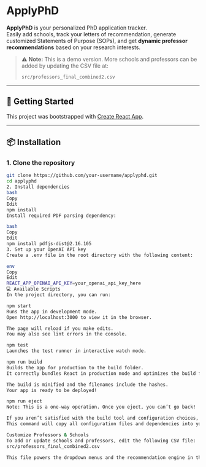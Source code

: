 # ApplyPhD

**ApplyPhD** is your personalized PhD application tracker.  
Easily add schools, track your letters of recommendation, generate customized Statements of Purpose (SOPs), and get **dynamic professor recommendations** based on your research interests.

> ⚠️ **Note:** This is a demo version. More schools and professors can be added by updating the CSV file at:
>
> `src/professors_final_combined2.csv`

---

## 🚀 Getting Started

This project was bootstrapped with [Create React App](https://github.com/facebook/create-react-app).

---

## 📦 Installation

### 1. Clone the repository

```bash
git clone https://github.com/your-username/applyphd.git
cd applyphd
2. Install dependencies
bash
Copy
Edit
npm install
Install required PDF parsing dependency:

bash
Copy
Edit
npm install pdfjs-dist@2.16.105
3. Set up your OpenAI API key
Create a .env file in the root directory with the following content:

env
Copy
Edit
REACT_APP_OPENAI_API_KEY=your_openai_api_key_here
💻 Available Scripts
In the project directory, you can run:

npm start
Runs the app in development mode.
Open http://localhost:3000 to view it in the browser.

The page will reload if you make edits.
You may also see lint errors in the console.

npm test
Launches the test runner in interactive watch mode.

npm run build
Builds the app for production to the build folder.
It correctly bundles React in production mode and optimizes the build for the best performance.

The build is minified and the filenames include the hashes.
Your app is ready to be deployed!

npm run eject
Note: This is a one-way operation. Once you eject, you can’t go back!

If you aren’t satisfied with the build tool and configuration choices, you can eject at any time.
This command will copy all configuration files and dependencies into your project so you have full control over them.

Customize Professors & Schools
To add or update schools and professors, edit the following CSV file:
src/professors_final_combined2.csv

This file powers the dropdown menus and the recommendation engine in the app.


